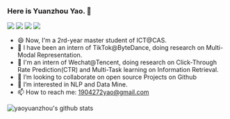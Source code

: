 ### Here is Yuanzhou Yao. 👋

<!--
**yaoyuanzhou/yaoyuanzhou** is a ✨ _special_ ✨ repository because its `README.md` (this file) appears on your GitHub profile.

Here are some ideas to get you started:

- 🔭 I’m currently working on ...

- 🌱 I’m currently learning ...

- 👯 I’m looking to collaborate on ...

- 🤔 I’m looking for help with ...

- 💬 Ask me about ...

- 📫 How to reach me: ...

- 😄 Pronouns: ...

- ⚡ c: ...
  -->
  
[![](https://img.shields.io/badge/%E7%9F%A5%E4%B9%8E-Mr%20yao-blue?style=plastic&logo=zhihu)](https://www.zhihu.com/people/yao-mo-ren-21) [![](https://img.shields.io/badge/Google_Scholar-@Yuanzhou_Yao-success.svg?style=plastic&logo=google-scholar)](https://scholar.google.com/citations?user=6cOlJr0AAAAJ&hl=zh-CN) [![](https://img.shields.io/badge/Homepage-Yuanzhou_yao-yellow.svg?style=plastic)](https://yaoyuanzhou.github.io/) ![](https://img.shields.io/github/stars/yaoyuanzhou?affiliations=OWNER&style=social)

- 😄 Now, I'm a 2rd-year master student of ICT@CAS.  
- 🔭 I have been an intern of TikTok@ByteDance, doing research on Multi-Modal Representation.
- 🔭 I'm an intern of Wechat@Tencent, doing research on Click-Through Rate Prediction(CTR) and Multi-Task learning on Information Retrieval.
- 👯 I’m looking to collaborate on open source Projects on Github
- 🌱 I’m interested in NLP and Data Mine.  
- 📫 How to reach me: [1904272yao@gmail.com](#)

![yaoyuanzhou's github stats](https://github-readme-stats.vercel.app/api?username=yaoyuanzhou&show_icons=true&theme=radical) 
